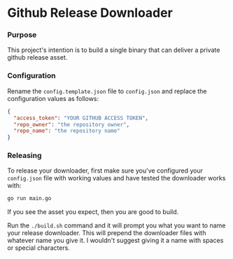 # Github Release Downloader

### Purpose

This project's intention is to build a single binary that can deliver a private github release asset.

### Configuration

Rename the `config.template.json` file to `config.json` and replace the configuration values as follows:

```json
{
  "access_token": "YOUR GITHUB ACCESS TOKEN",
  "repo_owner": "the repository owner",
  "repo_name": "the repository name"
}
```

### Releasing

To release your downloader, first make sure you've configured your `config.json` file with working values and have tested the downloader works with:

```bash
go run main.go
```

If you see the asset you expect, then you are good to build.

Run the `./build.sh` command and it will prompt you what you want to name your release downloader. This will prepend the downloader files with whatever name you give it. I wouldn't suggest giving it a name with spaces or special characters.